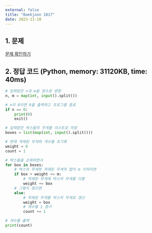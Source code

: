 ```yaml
---
external: false
title: "Baekjoon 1817"
date: 2023-11-10
---
```


## 1. 문제

[문제 확인하기](https://www.acmicpc.net/problem/1817)

## 2. 정답 코드 (Python, memory: 31120KB, time: 40ms)

```python
# 입력받은 n과 m을 정수로 변환
n, m = map(int, input().split())

# n이 0이면 0을 출력하고 프로그램 종료
if n == 0:
    print(0)
    exit()

# 입력받은 박스들의 무게를 리스트로 저장
boxes = list(map(int, input().split()))

# 현재 적재된 무게와 개수를 초기화
weight = 0
count = 1

# 박스들을 순회하면서
for box in boxes:
    # 박스의 무게와 적재된 무게의 합이 m 이하이면
    if box + weight <= m:
        # 적재된 무게에 박스의 무게를 더함
        weight += box
    # 그렇지 않으면
    else:
        # 적재된 무게를 박스의 무게로 갱신
        weight = box
        # 개수를 1 증가
        count += 1

# 개수를 출력
print(count)
```
